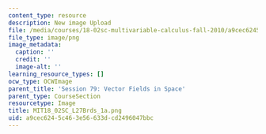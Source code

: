 ```yaml
---
content_type: resource
description: New image Upload
file: /media/courses/18-02sc-multivariable-calculus-fall-2010/a9cec6245c463e56633dcd2496047bbc_MIT18_02SC_L27Brds_1a.png
file_type: image/png
image_metadata:
  caption: ''
  credit: ''
  image-alt: ''
learning_resource_types: []
ocw_type: OCWImage
parent_title: 'Session 79: Vector Fields in Space'
parent_type: CourseSection
resourcetype: Image
title: MIT18_02SC_L27Brds_1a.png
uid: a9cec624-5c46-3e56-633d-cd2496047bbc
---
```

